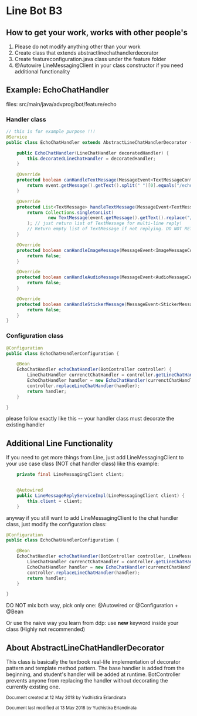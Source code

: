 # Line Bot B3

## How to get your work, works with other people's
1. Please do not modify anything other than your work
2. Create class that extends abstractlinechathandlerdecorator
3. Create featureconfiguration.java class under the feature folder
4. @Autowire LineMessagingClient in your class constructor if you need additional functionality

## Example: EchoChatHandler
files: src/main/java/advprog/bot/feature/echo

### Handler class
```java
// this is for example purpose !!!
@Service
public class EchoChatHandler extends AbstractLineChatHandlerDecorator {

    public EchoChatHandler(LineChatHandler decoratedHandler) {
        this.decoratedLineChatHandler = decoratedHandler;
    }

    @Override
    protected boolean canHandleTextMessage(MessageEvent<TextMessageContent> event) {
        return event.getMessage().getText().split(" ")[0].equals("/echo");
    }

    @Override
    protected List<TextMessage> handleTextMessage(MessageEvent<TextMessageContent> event) {
        return Collections.singletonList(
                new TextMessage(event.getMessage().getText().replace("/echo", ""))
        ); // just return list of TextMessage for multi-line reply!
        // Return empty list of TextMessage if not replying. DO NOT RETURN NULL!!!
    }

    @Override
    protected boolean canHandleImageMessage(MessageEvent<ImageMessageContent> event) {
        return false;
    }

    @Override
    protected boolean canHandleAudioMessage(MessageEvent<AudioMessageContent> event) {
        return false;
    }

    @Override
    protected boolean canHandleStickerMessage(MessageEvent<StickerMessageContent> event) {
        return false;
    }
}

```

### Configuration class
```java
@Configuration
public class EchoChatHandlerConfiguration {

    @Bean
    EchoChatHandler echoChatHandler(BotController controller) {
        LineChatHandler currenctChatHandler = controller.getLineChatHandler();
        EchoChatHandler handler = new EchoChatHandler(currenctChatHandler);
        controller.replaceLineChatHandler(handler);
        return handler;
    }

}

```
please follow exactly like this -- your handler class must decorate the existing handler

## Additional Line Functionality
If you need to get more things from Line, just add LineMessagingClient to your use case class (NOT chat handler class) like this example:
```java
    private final LineMessagingClient client;


    @Autowired
    public LineMessageReplyServiceImpl(LineMessagingClient client) {
        this.client = client;
    }
```

anyway if you still want to add LineMessagingClient to the chat handler class, just modify the configuration class:
```java
@Configuration
public class EchoChatHandlerConfiguration {

    @Bean
    EchoChatHandler echoChatHandler(BotController controller, LineMessagingClient client) {
        LineChatHandler currenctChatHandler = controller.getLineChatHandler();
        EchoChatHandler handler = new EchoChatHandler(currenctChatHandler, client);
        controller.replaceLineChatHandler(handler);
        return handler;
    }

}
```
DO NOT mix both way, pick only one: @Autowired or @Configuration + @Bean

Or use the naive way you learn from ddp: use **new** keyword inside your class (Highly not recommended)


## About AbstractLineChatHandlerDecorator
This class is basically the textbook real-life implementation of decorator pattern and template method pattern.
The base handler is added from the beginning, and student's handler will be added at runtime. BotController prevents anyone
from replacing the handler without decorating the currently existing one.


<sub>Document created at 12 May 2018 by Yudhistira Erlandinata</sub>

<sub>Document last modified at 13 May 2018 by Yudhistira Erlandinata</sub>
